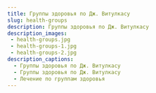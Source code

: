 ```yaml
---
title: Группы здоровья по Дж. Витулкасу
slug: health-groups
description: Группы здоровья по Дж. Витулкасу
description_images: 
 - health-groups.jpg
 - health-groups-1.jpg
 - health-groups-2.jpg
description_captions: 
  - Группы здоровья по Дж. Витулкасу
  - Группы здоровья по Дж. Витулкасу
  - Лечение по группам здоровья
---
```

